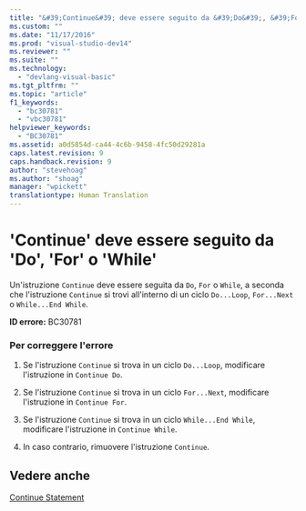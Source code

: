 ```yaml
---
title: "&#39;Continue&#39; deve essere seguito da &#39;Do&#39;, &#39;For&#39; o &#39;While&#39; | Microsoft Docs"
ms.custom: ""
ms.date: "11/17/2016"
ms.prod: "visual-studio-dev14"
ms.reviewer: ""
ms.suite: ""
ms.technology: 
  - "devlang-visual-basic"
ms.tgt_pltfrm: ""
ms.topic: "article"
f1_keywords: 
  - "bc30781"
  - "vbc30781"
helpviewer_keywords: 
  - "BC30781"
ms.assetid: a0d5854d-ca44-4c6b-9458-4fc50d29281a
caps.latest.revision: 9
caps.handback.revision: 9
author: "stevehoag"
ms.author: "shoag"
manager: "wpickett"
translationtype: Human Translation
---
```

# &#39;Continue&#39; deve essere seguito da &#39;Do&#39;, &#39;For&#39; o &#39;While&#39;
Un'istruzione `Continue` deve essere seguita da `Do`, `For` o `While`, a seconda che l'istruzione `Continue` si trovi all'interno di un ciclo `Do...Loop`, `For...Next` o `While...End While`.  
  
 **ID errore:** BC30781  
  
### Per correggere l'errore  
  
1.  Se l'istruzione `Continue` si trova in un ciclo `Do...Loop`, modificare l'istruzione in `Continue Do`.  
  
2.  Se l'istruzione `Continue` si trova in un ciclo `For...Next`, modificare l'istruzione in `Continue For`.  
  
3.  Se l'istruzione `Continue` si trova in un ciclo `While...End While`, modificare l'istruzione in `Continue While`.  
  
4.  In caso contrario, rimuovere l'istruzione `Continue`.  
  
## Vedere anche  
 [Continue Statement](../../visual-basic/language-reference/statements/continue-statement.md)